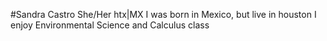 #Sandra Castro
She/Her
htx|MX
I was born in Mexico, but live in houston 
I enjoy Environmental Science and Calculus class
